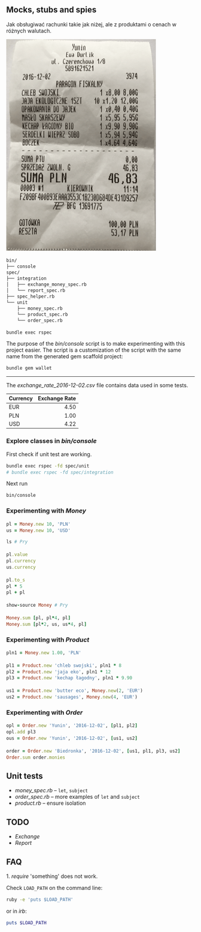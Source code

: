 ## Mocks, stubs and spies

Jak obsługiwać rachunki takie jak niżej, ale z produktami o cenach w różnych
walutach.

![yunin](images/yunin.png)

```
bin/
├── console
spec/
├── integration
│   ├── exchange_money_spec.rb
│   └── report_spec.rb
├── spec_helper.rb
└── unit
    ├── money_spec.rb
    └── product_spec.rb
    └── order_spec.rb

bundle exec rspec
```

The purpose of the _*bin/console*_ script is to make experimenting
with this project easier. The script is a customization of
the script with the same name from the generated gem scaffold project:
```sh
bundle gem wallet
```

----

The _exchange_rate_2016-12-02.csv_ file contains data used in some tests.

| Currency | Exchange Rate |
| -------- | -------------:|
| EUR      | 4.50          |
| PLN      | 1.00          |
| USD      | 4.22          |



### Explore classes in _bin/console_

First check if unit test are working.
```sh
bundle exec rspec -fd spec/unit
# bundle exec rspec -fd spec/integration
```
Next run
```sh
bin/console
```

### Experimenting with _Money_

```ruby
pl = Money.new 10, 'PLN'
us = Money.new 10, 'USD'
```

```ruby
ls # Pry

pl.value
pl.currency
us.currency

pl.to_s
pl * 5
pl + pl

show-source Money # Pry

Money.sum [pl, pl*4, pl]
Money.sum [pl*2, us, us*4, pl]
```


### Experimenting with _Product_

```ruby
pln1 = Money.new 1.00, 'PLN'

pl1 = Product.new 'chleb swojski', pln1 * 8
pl2 = Product.new 'jaja eko', pln1 * 12
pl3 = Product.new 'kechap łagodny', pln1 * 9.90

us1 = Product.new 'butter eco', Money.new(2, 'EUR')
us2 = Product.new 'sausages', Money.new(4, 'EUR')
```


### Experimenting with _Order_

```ruby
opl = Order.new 'Yunin', '2016-12-02', [pl1, pl2]
opl.add pl3
ous = Order.new 'Yunin', '2016-12-02', [us1, us2]

order = Order.new 'Biedronka', '2016-12-02', [us1, pl1, pl3, us2]
Order.sum order.monies
```


## Unit tests

* _money_spec.rb_ – `let`, `subject`
* _order_spec.rb_ – more examples of `let` and `subject`
* _product.rb_ – ensure isolation


## TODO

* _Exchange_
* _Report_


## FAQ

1\. _require_ 'something' does not work.

Check `LOAD_PATH` on the command line:
```sh
ruby -e 'puts $LOAD_PATH'
```
or in _irb_:
```ruby
puts $LOAD_PATH
```
